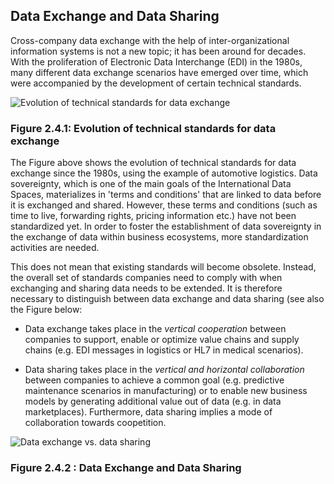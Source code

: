 ## Data Exchange and Data Sharing ##

Cross-company data exchange with the help of inter-organizational
information systems is not a new topic; it has been around for decades.
With the proliferation of Electronic Data Interchange (EDI) in the
1980s, many different data exchange scenarios have emerged over time,
which were accompanied by the development of certain technical
standards.

![Evolution of technical standards for data
exchange](../media/image13.png)
### Figure 2.4.1: Evolution of technical standards for data exchange

The Figure above shows the evolution of
technical standards for data exchange since the 1980s, using the example
of automotive logistics. Data sovereignty, which is one of the main
goals of the International Data Spaces, materializes in  'terms and
conditions' that are linked to data before it is exchanged and shared.
However, these terms and conditions (such as time to live, forwarding
rights, pricing information etc.) have not been standardized yet. In
order to foster the establishment of data sovereignty in the exchange of
data within business ecosystems, more standardization activities are
needed.

This does not mean that existing standards will become obsolete.
Instead, the overall set of standards companies need to comply with when
exchanging and sharing data needs to be extended. It is therefore
necessary to distinguish between data exchange and data sharing (see
also the Figure below:

- Data exchange takes place in the *vertical cooperation* between
    companies to support, enable or optimize value chains and supply
    chains (e.g. EDI messages in logistics or HL7 in medical scenarios).

- Data sharing takes place in the *vertical and horizontal
    collaboration* between companies to achieve a common goal (e.g.
    predictive maintenance scenarios in manufacturing) or to enable new
    business models by generating additional value out of data (e.g. in
    data marketplaces). Furthermore, data sharing implies a mode of
    collaboration towards coopetition.

![Data exchange vs. data
sharing](../media/image14.png)
### Figure 2.4.2 : Data Exchange and Data Sharing
